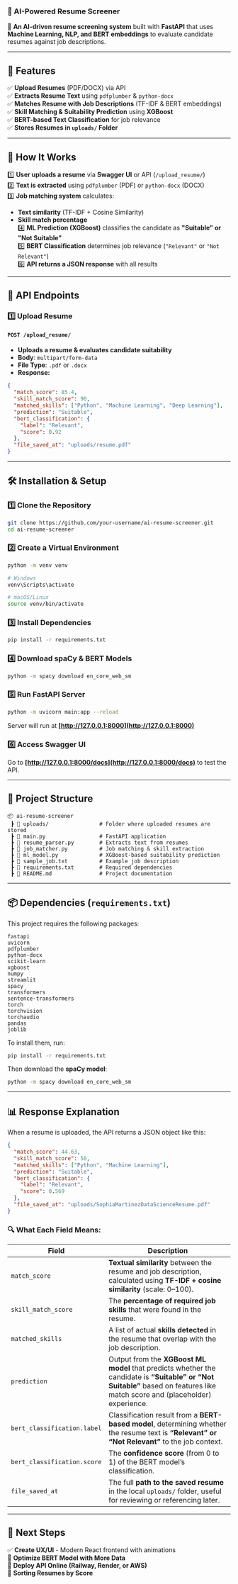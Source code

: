 ### **📄 AI-Powered Resume Screener**  

🚀 **An AI-driven resume screening system** built with **FastAPI** that uses **Machine Learning, NLP, and BERT embeddings** to evaluate candidate resumes against job descriptions.  

---

## **📌 Features**  
✅ **Upload Resumes** (PDF/DOCX) via API  
✅ **Extracts Resume Text** using `pdfplumber` & `python-docx`  
✅ **Matches Resume with Job Descriptions** (TF-IDF & BERT embeddings)  
✅ **Skill Matching & Suitability Prediction** using **XGBoost**  
✅ **BERT-based Text Classification** for job relevance  
✅ **Stores Resumes in `uploads/` Folder**  

---

## **🚀 How It Works**
1️⃣ **User uploads a resume** via **Swagger UI** or API (`/upload_resume/`)  
2️⃣ **Text is extracted** using `pdfplumber` (PDF) or `python-docx` (DOCX)  
3️⃣ **Job matching system** calculates:  
   - **Text similarity** (TF-IDF + Cosine Similarity)  
   - **Skill match percentage**  
4️⃣ **ML Prediction (XGBoost)** classifies the candidate as **"Suitable" or "Not Suitable"**  
5️⃣ **BERT Classification** determines job relevance (`"Relevant"` or `"Not Relevant"`)  
6️⃣ **API returns a JSON response** with all results  

---

## **📡 API Endpoints**
### **1️⃣ Upload Resume**
#### **`POST /upload_resume/`**
- **Uploads a resume & evaluates candidate suitability**  
- **Body**: `multipart/form-data`
- **File Type**: `.pdf` or `.docx`
- **Response:**
```json
{
  "match_score": 85.4,
  "skill_match_score": 90,
  "matched_skills": ["Python", "Machine Learning", "Deep Learning"],
  "prediction": "Suitable",
  "bert_classification": {
    "label": "Relevant",
    "score": 0.92
  },
  "file_saved_at": "uploads/resume.pdf"
}
```

---

## **🛠️ Installation & Setup**
### **1️⃣ Clone the Repository**
```bash
git clone https://github.com/your-username/ai-resume-screener.git
cd ai-resume-screener
```

### **2️⃣ Create a Virtual Environment**
```bash
python -m venv venv
```
```bash
# Windows
venv\Scripts\activate

# macOS/Linux
source venv/bin/activate
```

### **3️⃣ Install Dependencies**
```bash
pip install -r requirements.txt
```

### **4️⃣ Download spaCy & BERT Models**
```bash
python -m spacy download en_core_web_sm
```

### **5️⃣ Run FastAPI Server**
```bash
python -m uvicorn main:app --reload
```
Server will run at **[http://127.0.0.1:8000](http://127.0.0.1:8000)**

### **6️⃣ Access Swagger UI**
Go to **[http://127.0.0.1:8000/docs](http://127.0.0.1:8000/docs)** to test the API.

---

## **📂 Project Structure**
```
📦 ai-resume-screener
 ┣ 📂 uploads/                # Folder where uploaded resumes are stored
 ┣ 📜 main.py                 # FastAPI application
 ┣ 📜 resume_parser.py        # Extracts text from resumes
 ┣ 📜 job_matcher.py          # Job matching & skill extraction
 ┣ 📜 ml_model.py             # XGBoost-based suitability prediction
 ┣ 📜 sample_job.txt          # Example job description
 ┣ 📜 requirements.txt        # Required dependencies
 ┣ 📜 README.md               # Project documentation
```

---

## **📦 Dependencies (`requirements.txt`)**
This project requires the following packages:
```
fastapi
uvicorn
pdfplumber
python-docx
scikit-learn
xgboost
numpy
streamlit
spacy
transformers
sentence-transformers
torch
torchvision
torchaudio
pandas
joblib
```
To install them, run:
```bash
pip install -r requirements.txt
```
Then download the **spaCy model**:
```bash
python -m spacy download en_core_web_sm
```

---

## 📊 **Response Explanation**

When a resume is uploaded, the API returns a JSON object like this:

```json
{
  "match_score": 44.63,
  "skill_match_score": 50,
  "matched_skills": ["Python", "Machine Learning"],
  "prediction": "Suitable",
  "bert_classification": {
    "label": "Relevant",
    "score": 0.569
  },
  "file_saved_at": "uploads/SophiaMartinezDataScienceResume.pdf"
}
```

### 🔍 What Each Field Means:

| Field | Description |
|-------|-------------|
| `match_score` | **Textual similarity** between the resume and job description, calculated using **TF-IDF + cosine similarity** (scale: 0–100). |
| `skill_match_score` | The **percentage of required job skills** that were found in the resume. |
| `matched_skills` | A list of actual **skills detected** in the resume that overlap with the job description. |
| `prediction` | Output from the **XGBoost ML model** that predicts whether the candidate is **“Suitable” or “Not Suitable”** based on features like match score and (placeholder) experience. |
| `bert_classification.label` | Classification result from a **BERT-based model**, determining whether the resume text is **“Relevant” or “Not Relevant”** to the job context. |
| `bert_classification.score` | The **confidence score** (from 0 to 1) of the BERT model’s classification. |
| `file_saved_at` | The full **path to the saved resume** in the local `uploads/` folder, useful for reviewing or referencing later. |

---

## **🔮 Next Steps**
✅ **Create UX/UI** - Modern React frontend with animations  
🔲 **Optimize BERT Model with More Data**  
🔲 **Deploy API Online (Railway, Render, or AWS)**  
🔲 **Sorting Resumes by Score** 
